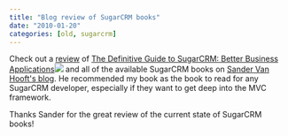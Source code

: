 ```yaml
---
title: "Blog review of SugarCRM books"
date: "2010-01-20"
categories: [old, sugarcrm]
---
```


Check out a [review](http://blog.sandervanhooft.nl/2010/01/what-sugarcrm-books-should-you-read/) of [The Definitive Guide to SugarCRM: Better Business Applications](http://www.amazon.com/gp/product/1430224398?ie=UTF8&tag=johmer-20&linkCode=as2&camp=1789&creative=390957&creativeASIN=1430224398)![](http://www.assoc-amazon.com/e/ir?t=johmer-20&l=as2&o=1&a=1430224398) and all of the available SugarCRM books on [Sander Van Hooft's blog](http://blog.sandervanhooft.nl/). He recommended my book as the book to read for any SugarCRM developer, especially if they want to get deep into the MVC framework.

Thanks Sander for the great review of the current state of SugarCRM books!
